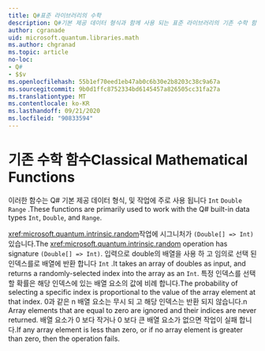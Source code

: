 ```yaml
---
title: Q#표준 라이브러리의 수학
description: Q#기본 제공 데이터 형식과 함께 사용 되는 표준 라이브러리의 기존 수학 함수에 대해 알아봅니다.
author: cgranade
uid: microsoft.quantum.libraries.math
ms.author: chgranad
ms.topic: article
no-loc:
- Q#
- $$v
ms.openlocfilehash: 55b1ef70eed1eb47ab0c6b30e2b8203c38c9a67a
ms.sourcegitcommit: 9b0d1ffc8752334bd6145457a826505cc31fa27a
ms.translationtype: MT
ms.contentlocale: ko-KR
ms.lasthandoff: 09/21/2020
ms.locfileid: "90833594"
---
```

# <a name="classical-mathematical-functions"></a><span data-ttu-id="bc1a6-103">기존 수학 함수</span><span class="sxs-lookup"><span data-stu-id="bc1a6-103">Classical Mathematical Functions</span></span> #

<span data-ttu-id="bc1a6-104">이러한 함수는 Q# 기본 제공 데이터 형식, 및 작업에 주로 사용 됩니다 `Int` `Double` `Range` .</span><span class="sxs-lookup"><span data-stu-id="bc1a6-104">These functions are primarily used to work with the Q# built-in data types `Int`, `Double`, and `Range`.</span></span>

<span data-ttu-id="bc1a6-105"><xref:microsoft.quantum.intrinsic.random>작업에 시그니처가 `(Double[] => Int)` 있습니다.</span><span class="sxs-lookup"><span data-stu-id="bc1a6-105">The <xref:microsoft.quantum.intrinsic.random> operation has signature `(Double[] => Int)`.</span></span>
<span data-ttu-id="bc1a6-106">입력으로 double의 배열을 사용 하 고 임의로 선택 된 인덱스를로 배열에 반환 합니다 `Int` .</span><span class="sxs-lookup"><span data-stu-id="bc1a6-106">It takes an array of doubles as input, and returns a randomly-selected index into the array as an `Int`.</span></span>
<span data-ttu-id="bc1a6-107">특정 인덱스를 선택할 확률은 해당 인덱스에 있는 배열 요소의 값에 비례 합니다.</span><span class="sxs-lookup"><span data-stu-id="bc1a6-107">The probability of selecting a specific index is proportional to the value of the array element at that index.</span></span> <span data-ttu-id="bc1a6-108">0과 같은 n 배열 요소는 무시 되 고 해당 인덱스는 반환 되지 않습니다.</span><span class="sxs-lookup"><span data-stu-id="bc1a6-108">n Array elements that are equal to zero are ignored and their indices are never returned.</span></span>
<span data-ttu-id="bc1a6-109">배열 요소가 0 보다 작거나 0 보다 큰 배열 요소가 없으면 작업이 실패 합니다.</span><span class="sxs-lookup"><span data-stu-id="bc1a6-109">If any array element is less than zero, or if no array element is greater than zero, then the operation fails.</span></span>
